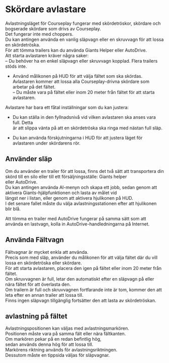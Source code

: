 # Skördare avlastare

  
Avlastningsläget för Courseplay fungerar med skördetröskor, skördare och bogserade skördare som drivs av Courseplay.  
Det fungerar inte med choppers.  
Du kan antingen använda en vanlig släpvagn eller en skruvvagn för att lossa en skördetröska.  
För att tömma trailers kan du använda Giants Helper eller AutoDrive.  
Att starta avlastaren kräver några saker:  
– Du behöver ha en enkel släpvagn eller skruvvagn kopplad. Flera trailers stöds inte.  

- Använd målikonen på HUD för att välja fältet som ska skördas. Avlastaren kommer att lossa alla Courseplay-drivna skördare som arbetar på det fältet.  
– Du måste vara på fältet eller inom 20 meter från fältet för att starta avlastaren.  
  
Avlastare har bara ett fåtal inställningar som du kan justera:  

- Du kan ställa in den fyllnadsnivå vid vilken avlastaren ska anses vara full. Detta  
är att slippa vänta på att en skördetröska ska ringa med nästan full släp.  

- Du kan använda förskjutningarna i HUD för att justera läget för avlastaren under skördarens rör.  
  


## Använder släp
  
Om du använder en trailer för att lossa, finns det två sätt att transportera din skörd till en silo eller till ett försäljningsställe: Giants helper  
eller AutoDrive.  
Du kan antingen använda AI-menyn och skapa ett jobb, sedan genom att aktivera Giants-hjälpfunktionen och lasta av målet vid  
längst ner i listan, eller genom att aktivera hjulikonen på HUD.  
I det senare fallet måste du välja avlastningsstationen efter att hjulikonen blir blå.  
  
Att tömma en trailer med AutoDrive fungerar på samma sätt som att använda en lastvagn, kolla in AutoDrive-handledningarna på Internet.  


## Använda Fältvagn
  
Fältvagnar är mycket enkla att använda.  
Precis som med släp, använder du målikonen för att välja fältet där du vill lossa en skördetröska eller skördare.  
För att starta avlastaren, placera den igen på fältet eller inom 20 meter från fältet.  
Om skruvvagnen är full, letar den automatiskt efter en släpvagn på eller nära fältet för att överlasta den.  
Om trailern är full och skruvvagnen fortfarande inte är tom, kommer den att leta efter en annan trailer att lossa till.  
Finns ingen släpvagn tillgänglig fortsätter den att lasta av skördetröskan.  


## avlastning på fältet
  
Avlastningspositionen kan väljas med avlastningsmarkören.  
Positionen måste vara på samma fält eller nära fältkanten.  
Om markören pekar på en redan befintlig hög,  
sedan används denna hög för att lossa till.  
Markörens riktning används för avlastningsriktningen.  
Dessutom måste en tippsida väljas för släpvagnar.  


